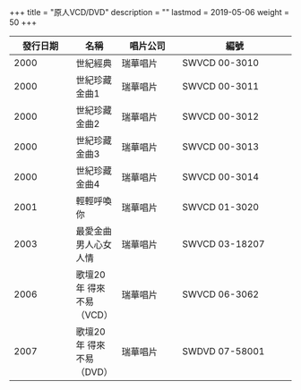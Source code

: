 +++
title = "原人VCD/DVD"
description = ""
lastmod = 2019-05-06
weight = 50
+++

<style>
table th:first-of-type,th:nth-of-type(3) {
	width: 100px;
}
table th:nth-of-type(4) {
	width: 200px;
}
</style>

發行日期  | 名稱  | 唱片公司 | 編號 
--------------|-------|------|------ 
2000   | 世紀經典 |  瑞華唱片 |   SWVCD 00-3010
2000   | 世紀珍藏金曲1 |  瑞華唱片 |   SWVCD 00-3011
2000   | 世紀珍藏金曲2 |  瑞華唱片 |   SWVCD 00-3012
2000   | 世紀珍藏金曲3 |  瑞華唱片 |   SWVCD 00-3013
2000   | 世紀珍藏金曲4 |  瑞華唱片 |   SWVCD 00-3014
2001   | 輕輕呼喚你 |  瑞華唱片 |   SWVCD 01-3020
2003   | 最愛金曲 男人心女人情 |  瑞華唱片 |   SWVCD 03-18207
2006   | 歌壇20年 得來不易（VCD） |  瑞華唱片 |   SWVCD 06-3062
2007   | 歌壇20年 得來不易（DVD） |  瑞華唱片 |   SWDVD 07-58001